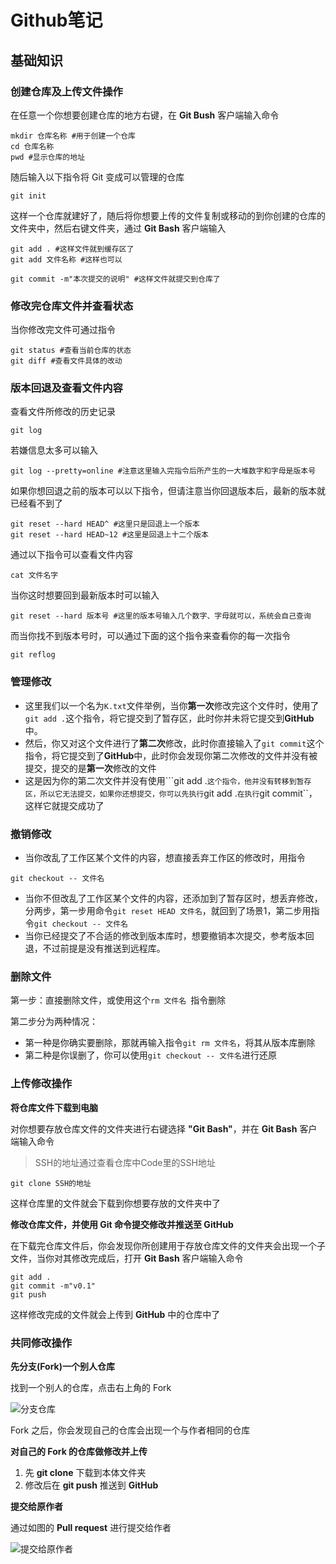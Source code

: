 # Github笔记

## 基础知识

### 创建仓库及上传文件操作

在任意一个你想要创建仓库的地方右键，在 **Git Bush** 客户端输入命令

```
mkdir 仓库名称 #用于创建一个仓库
cd 仓库名称 
pwd #显示仓库的地址
```

随后输入以下指令将 Git 变成可以管理的仓库

```
git init
```

这样一个仓库就建好了，随后将你想要上传的文件复制或移动的到你创建的仓库的文件夹中，然后右键文件夹，通过 **Git Bash** 客户端输入

```
git add . #这样文件就到缓存区了
git add 文件名称 #这样也可以

git commit -m"本次提交的说明" #这样文件就提交到仓库了
```

### 修改完仓库文件并查看状态

当你修改完文件可通过指令

```
git status #查看当前仓库的状态
git diff #查看文件具体的改动
```

### 版本回退及查看文件内容

查看文件所修改的历史记录

```
git log
```

若嫌信息太多可以输入

```
git log --pretty=online #注意这里输入完指令后所产生的一大堆数字和字母是版本号
```

如果你想回退之前的版本可以以下指令，但请注意当你回退版本后，最新的版本就已经看不到了

```
git reset --hard HEAD^ #这里只是回退上一个版本
git reset --hard HEAD~12 #这里是回退上十二个版本
```

通过以下指令可以查看文件内容

```
cat 文件名字
```

当你这时想要回到最新版本时可以输入

```
git reset --hard 版本号 #这里的版本号输入几个数字、字母就可以，系统会自己查询
```

而当你找不到版本号时，可以通过下面的这个指令来查看你的每一次指令

```
git reflog
```

### **管理修改**

* 这里我们以一个名为```K.txt```文件举例，当你**第一次**修改完这个文件时，使用了``git add .``这个指令，将它提交到了暂存区，此时你并未将它提交到**GitHub**中。
* 然后，你又对这个文件进行了**第二次**修改，此时你直接输入了``git commit``这个指令，将它提交到了**GitHub**中，此时你会发现你第二次修改的文件并没有被提交，提交的是**第一次**修改的文件
* 这是因为你的第二次文件并没有使用```git add .``这个指令，他并没有转移到暂存区，所以它无法提交，如果你还想提交，你可以先执行``git add .``在执行``git commit``，这样它就提交成功了

### 撤销修改

* 当你改乱了工作区某个文件的内容，想直接丢弃工作区的修改时，用指令

```
git checkout -- 文件名
```

* 当你不但改乱了工作区某个文件的内容，还添加到了暂存区时，想丢弃修改，分两步，第一步用命令`git reset HEAD 文件名`，就回到了场景1，第二步用指令``git checkout -- 文件名``
* 当你已经提交了不合适的修改到版本库时，想要撤销本次提交，参考版本回退，不过前提是没有推送到远程库。

### 删除文件

第一步：直接删除文件，或使用这个``rm 文件名 ``指令删除

第二步分为两种情况：

* 第一种是你确实要删除，那就再输入指令``git rm 文件名``，将其从版本库删除
* 第二种是你误删了，你可以使用``git checkout -- 文件名``进行还原







### 上传修改操作

**将仓库文件下载到电脑**

对你想要存放仓库文件的文件夹进行右键选择 **"Git Bash"**，并在 **Git Bash** 客户端输入命令

> SSH的地址通过查看仓库中Code里的SSH地址

```
git clone SSH的地址
```

这样仓库里的文件就会下载到你想要存放的文件夹中了

**修改仓库文件，并使用 Git 命令提交修改并推送至 GitHub**

在下载完仓库文件后，你会发现你所创建用于存放仓库文件的文件夹会出现一个子文件，当你对其修改完成后，打开 **Git Bash** 客户端输入命令

```
git add .
git commit -m"v0.1"
git push
```

这样修改完成的文件就会上传到 **GitHub** 中的仓库中了

### 共同修改操作

**先分支(Fork)一个别人仓库**

找到一个别人的仓库，点击右上角的 Fork

![分支仓库](D:\CollegeHomework\DB\Typora\Pictures\v2-7792281e7d2a68d5c17906c20873cfe7_720w.webp)

Fork 之后，你会发现自己的仓库会出现一个与作者相同的仓库

**对自己的 Fork 的仓库做修改并上传**

1. 先 **git clone** 下载到本体文件夹
2. 修改后在 **git push** 推送到 **GitHub**

**提交给原作者**

通过如图的 **Pull request** 进行提交给作者

![提交给原作者](D:\CollegeHomework\DB\Typora\Pictures\image-20240317140204809.png)








